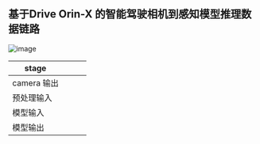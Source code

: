 ## 基于Drive Orin-X 的智能驾驶相机到感知模型推理数据链路      

![image](https://github.com/user-attachments/assets/88efc4b8-2a3e-4b17-b32f-04df72cb7047)


|    stage     |      |       |       |       
|    ------    | ---  | ----  |-----  |
|camera 输出   |      |       |       |       
|预处理输入    |      |       |       |   
|模型输入      |      |       |       |   
|模型输出      |      |       |       |   
